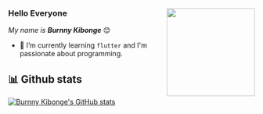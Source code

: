 ### Hello Everyone <img align='right' src='https://www.coredna.com/web_images/What-is-Git.gif' width='180'>


*My name is **Burnny Kibonge*** 😊

- 🌱 I’m currently learning `flutter` and I'm passionate about programming.
## 📊 Github stats

[![Burnny Kibonge's GitHub stats](https://github-readme-stats.vercel.app/api?username=byvak&theme=algolia&count_private=true&show_icons=true&include_all_commits=true)](https://github.com/byvak)

<!--[![Top Langs](https://github-readme-stats.vercel.app/api/top-langs/?username=byvak&layout=default&theme=algolia&hide=html,coffeescript)](https://github.com/byvak)-->
<!--
**Byvak/Byvak** is a ✨ _special_ ✨ repository because its `README.md` (this file) appears on your GitHub profile.

Here are some ideas to get you started:

- 🔭 I’m currently working on ...
- 🌱 I’m currently learning ...
- 👯 I’m looking to collaborate on ...
- 🤔 I’m looking for help with ...
- 💬 Ask me about ...
- 📫 How to reach me: ...
- 😄 Pronouns: ...
- ⚡ Fun fact: ...
-->
